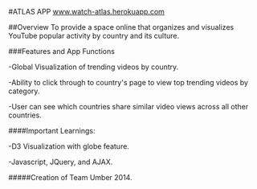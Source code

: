 #ATLAS APP
www.watch-atlas.herokuapp.com


##Overview
To provide a space online that organizes and visualizes YouTube popular activity by country and its culture.



###Features and App Functions

-Global Visualization of trending videos by country. 

-Ability to click through to country's page to view top trending videos by category.

-User can see which countries share similar video views across all other countries.


####Important Learnings:

-D3 Visualization with globe feature.

-Javascript, JQuery, and AJAX.

#####Creation of Team Umber 2014.




